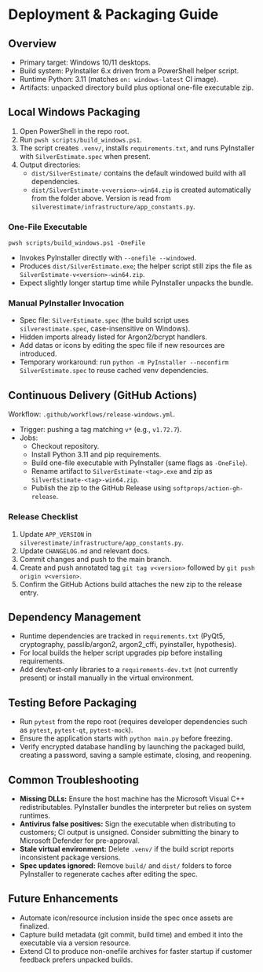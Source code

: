 # Deployment & Packaging Guide

## Overview
- Primary target: Windows 10/11 desktops.
- Build system: PyInstaller 6.x driven from a PowerShell helper script.
- Runtime Python: 3.11 (matches `on: windows-latest` CI image).
- Artifacts: unpacked directory build plus optional one-file executable zip.

## Local Windows Packaging
1. Open PowerShell in the repo root.
2. Run `pwsh scripts/build_windows.ps1`.
3. The script creates `.venv/`, installs `requirements.txt`, and runs PyInstaller with `SilverEstimate.spec` when present.
4. Output directories:
   - `dist/SilverEstimate/` contains the default windowed build with all dependencies.
   - `dist/SilverEstimate-v<version>-win64.zip` is created automatically from the folder above. Version is read from `silverestimate/infrastructure/app_constants.py`.

### One-File Executable
`pwsh scripts/build_windows.ps1 -OneFile`
- Invokes PyInstaller directly with `--onefile --windowed`.
- Produces `dist/SilverEstimate.exe`; the helper script still zips the file as `SilverEstimate-v<version>-win64.zip`.
- Expect slightly longer startup time while PyInstaller unpacks the bundle.

### Manual PyInstaller Invocation
- Spec file: `SilverEstimate.spec` (the build script uses `silverestimate.spec`, case-insensitive on Windows).
- Hidden imports already listed for Argon2/bcrypt handlers.
- Add datas or icons by editing the spec file if new resources are introduced.
- Temporary workaround: run `python -m PyInstaller --noconfirm SilverEstimate.spec` to reuse cached venv dependencies.

## Continuous Delivery (GitHub Actions)
Workflow: `.github/workflows/release-windows.yml`.
- Trigger: pushing a tag matching `v*` (e.g., `v1.72.7`).
- Jobs:
  - Checkout repository.
  - Install Python 3.11 and pip requirements.
  - Build one-file executable with PyInstaller (same flags as `-OneFile`).
  - Rename artifact to `SilverEstimate-<tag>.exe` and zip as `SilverEstimate-<tag>-win64.zip`.
  - Publish the zip to the GitHub Release using `softprops/action-gh-release`.

### Release Checklist
1. Update `APP_VERSION` in `silverestimate/infrastructure/app_constants.py`.
2. Update `CHANGELOG.md` and relevant docs.
3. Commit changes and push to the main branch.
4. Create and push annotated tag `git tag v<version>` followed by `git push origin v<version>`.
5. Confirm the GitHub Actions build attaches the new zip to the release entry.

## Dependency Management
- Runtime dependencies are tracked in `requirements.txt` (PyQt5, cryptography, passlib/argon2, argon2_cffi, pyinstaller, hypothesis).
- For local builds the helper script upgrades pip before installing requirements.
- Add dev/test-only libraries to a `requirements-dev.txt` (not currently present) or install manually in the virtual environment.

## Testing Before Packaging
- Run `pytest` from the repo root (requires developer dependencies such as `pytest`, `pytest-qt`, `pytest-mock`).
- Ensure the application starts with `python main.py` before freezing.
- Verify encrypted database handling by launching the packaged build, creating a password, saving a sample estimate, closing, and reopening.

## Common Troubleshooting
- **Missing DLLs:** Ensure the host machine has the Microsoft Visual C++ redistributables. PyInstaller bundles the interpreter but relies on system runtimes.
- **Antivirus false positives:** Sign the executable when distributing to customers; CI output is unsigned. Consider submitting the binary to Microsoft Defender for pre-approval.
- **Stale virtual environment:** Delete `.venv/` if the build script reports inconsistent package versions.
- **Spec updates ignored:** Remove `build/` and `dist/` folders to force PyInstaller to regenerate caches after editing the spec.

## Future Enhancements
- Automate icon/resource inclusion inside the spec once assets are finalized.
- Capture build metadata (git commit, build time) and embed it into the executable via a version resource.
- Extend CI to produce non-onefile archives for faster startup if customer feedback prefers unpacked builds.
